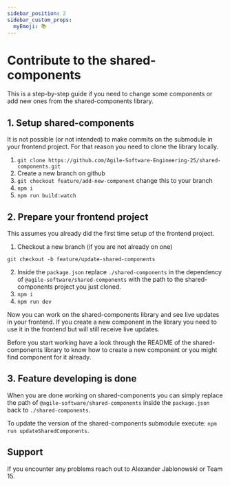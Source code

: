 ```yaml
---
sidebar_position: 2
sidebar_custom_props:
  myEmoji: 📚
---
```


# Contribute to the shared-components

This is a step-by-step guide if you need to change some components or add new ones from the shared-components library.

## 1. Setup shared-components

It is not possible (or not intended) to make commits on the submodule in your frontend project. For that reason you need to clone the library locally.

1. `git clone https://github.com/Agile-Software-Engineering-25/shared-components.git`
2. Create a new branch on github
3. `git checkout feature/add-new-component` change this to your branch
4. `npm i`
5. `npm run build:watch`

## 2. Prepare your frontend project

This assumes you already did the first time setup of the frontend project.

1. Checkout a new branch (if you are not already on one)

`git checkout -b feature/update-shared-components`

2. Inside the `package.json` replace `./shared-components` in the dependency of `@agile-software/shared-components` with the path to the shared-components project you just cloned.
3. `npm i`
4. `npm run dev`

Now you can work on the shared-components library and see live updates in your frontend. If you create a new component in the library you need to use it in the frontend but will still receive live updates.

Before you start working have a look through the README of the shared-components library to know how to create a new component or you might find component for it already.

## 3. Feature developing is done

When you are done working on shared-components you can simply replace the path of `@agile-software/shared-components` inside the `package.json` back to `./shared-components`.

To update the version of the shared-components submodule execute:
`npm run updateSharedComponents`.

## Support

If you encounter any problems reach out to Alexander Jablonowski or Team 15.
